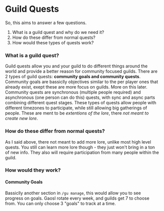 # Guild Quests

So, this aims to answer a few questions. 

1. What is a guild quest and why do we need it?
2. How do these differ from normal quests?
3. How would these types of quests work?

### What is a guild quest?

Guild quests allow you and your guild to do different things around the world and provide a better reason for community focused guilds. There are 2 types of guild quests: **community goals and community quests**. Community goals are bassiclly objectives similar to the per player ones that already exist, exept these are more focus on guilds. More on this later. Community quests are synchronous (multiple people required) and asynchronous (one person can do this) quests, with sync and async parts combining different quest stages. These types of quests allow people with different timezones to participate, while still allowing big gatherings of people. These are ment to be *extentions of the lore*, there *not meant to create new lore*.

### How do these differ from normal quests?

As I said above, there not meant to add more lore, unlike most high level quests. You still can learn more lore though - they just won't bring in a ton of new info. They also will require participation from many people within the guild.

### How would they work?

#### Community Goals

Bassiclly another section in `/gu manage`, this would allow you to see progress on goals. Gaosl rotate every week, and guilds get 7 to choose from. You can only choose 3 "goals" to track at a time.
